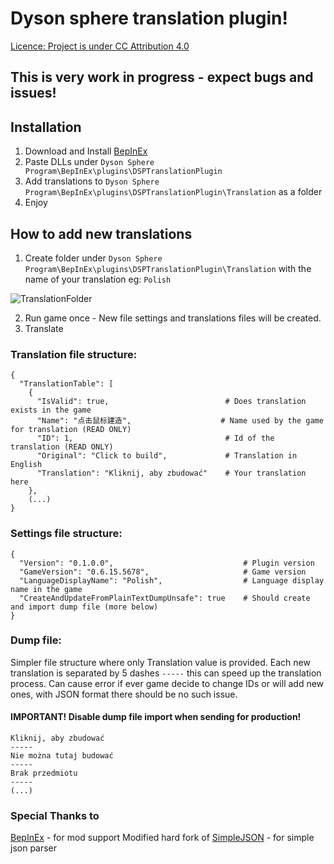 # Dyson sphere translation plugin!

[Licence: Project is under CC Attribution 4.0](../main/LICENSE)

## This is very work in progress - expect bugs and issues!

## Installation
1. Download and Install [BepInEx](https://github.com/BepInEx/BepInEx/releases)
2. Paste DLLs under `Dyson Sphere Program\BepInEx\plugins\DSPTranslationPlugin`
3. Add translations to `Dyson Sphere Program\BepInEx\plugins\DSPTranslationPlugin\Translation` as a folder
4. Enjoy

## How to add new translations
1. Create folder under `Dyson Sphere Program\BepInEx\plugins\DSPTranslationPlugin\Translation` with the name of your translation eg: `Polish`

![TranslationFolder](../main/.readme/TranslationFolder.png "Translation Folder")

2. Run game once - New file settings and translations files will be created.
3. Translate

### Translation file structure:
```
{
  "TranslationTable": [
    {
      "IsValid": true,                          # Does translation exists in the game
      "Name": "点击鼠标建造",                    # Name used by the game for translation (READ ONLY)
      "ID": 1,                                  # Id of the translation (READ ONLY)
      "Original": "Click to build",             # Translation in English
      "Translation": "Kliknij, aby zbudować"    # Your translation here
    },
    (...)
}
```

### Settings file structure:
```
{
  "Version": "0.1.0.0",                             # Plugin version
  "GameVersion": "0.6.15.5678",                     # Game version
  "LanguageDisplayName": "Polish",                  # Language display name in the game
  "CreateAndUpdateFromPlainTextDumpUnsafe": true    # Should create and import dump file (more below)
}
```

### Dump file:
Simpler file structure where only Translation value is provided.
Each new translation is separated by 5 dashes `-----` this can speed up the translation process. 
Can cause error if ever game decide to change IDs or will add new ones, with JSON format there should be no such issue.
#### IMPORTANT! Disable dump file import when sending for production!
```
Kliknij, aby zbudować
-----
Nie można tutaj budować
-----
Brak przedmiotu
-----
(...)
```

### Special Thanks to
[BepInEx](https://github.com/BepInEx/BepInEx/releases) - for mod support
Modified hard fork of [SimpleJSON](https://github.com/Bunny83/SimpleJSON) - for simple json parser

